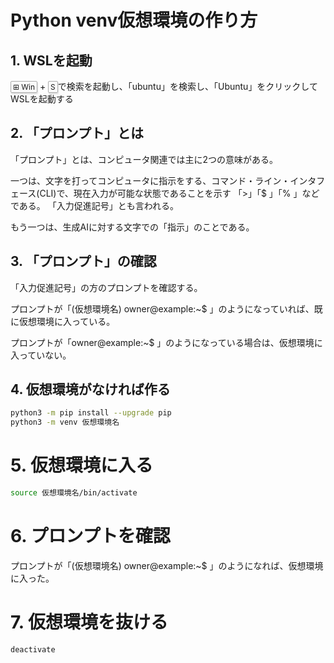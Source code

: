 # Python venv仮想環境の作り方

## 1. WSLを起動

<kbd class="keyboard-key nowrap" lang="en" style="border: 1px solid #aaa; border-radius: 2px; box-shadow: 1px 2px 2px #ddd; background-color: #f9f9f9; background-image: linear-gradient(top, #eee, #f9f9f9, #eee); padding: 1px 3px; font-family: inherit; font-size: 0.85em;"><span class="Unicode">⊞</span> Win</kbd>
+
<kbd class="keyboard-key nowrap" lang="en" style="border: 1px solid #aaa; border-radius: 2px; box-shadow: 1px 2px 2px #ddd; background-color: #f9f9f9; background-image: linear-gradient(top, #eee, #f9f9f9, #eee); padding: 1px 3px; font-family: inherit; font-size: 0.85em;">S</kbd>で検索を起動し、「ubuntu」を検索し、「Ubuntu」をクリックしてWSLを起動する

## 2. 「プロンプト」とは
「プロンプト」とは、コンピュータ関連では主に2つの意味がある。

一つは、文字を打ってコンピュータに指示をする、コマンド・ライン・インタフェース(CLI)で、現在入力が可能な状態であることを示す
「\>」「\$ 」「% 」などである。
「入力促進記号」とも言われる。

もう一つは、生成AIに対する文字での「指示」のことである。

## 3. 「プロンプト」の確認

「入力促進記号」の方のプロンプトを確認する。

プロンプトが「(仮想環境名) owner@example:~\$ 」のようになっていれば、既に仮想環境に入っている。

プロンプトが「owner@example:~\$ 」のようになっている場合は、仮想環境に入っていない。

## 4. 仮想環境がなければ作る

```sh
python3 -m pip install --upgrade pip
python3 -m venv 仮想環境名
```

# 5. 仮想環境に入る

```sh
source 仮想環境名/bin/activate
```

# 6. プロンプトを確認

プロンプトが「(仮想環境名) owner@example:~\$ 」のようになれば、仮想環境に入った。

# 7. 仮想環境を抜ける
```sh
deactivate
```
